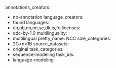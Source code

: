 annotations_creators:
- no-annotation
language_creators:
- found
languages:
- en,nb,no,nn,se,dk,is,fo
licenses:
- odc-by-1.0
multilinguality:
- multilingual
pretty_name: NCC
size_categories:
- 2G<n<1B
source_datasets:
- original
task_categories:
- sequence-modeling
task_ids:
- language-modeling
